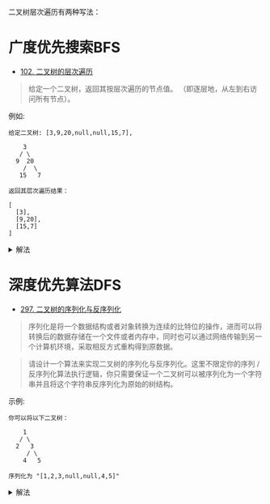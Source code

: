 二叉树层次遍历有两种写法：

# 广度优先搜索BFS

- [102. 二叉树的层次遍历](https://leetcode-cn.com/problems/binary-tree-level-order-traversal/)
> 给定一个二叉树，返回其按层次遍历的节点值。 （即逐层地，从左到右访问所有节点）。

例如:
```shell
给定二叉树: [3,9,20,null,null,15,7],

    3
   / \
  9  20
    /  \
   15   7

返回其层次遍历结果：

[
  [3],
  [9,20],
  [15,7]
]
```
<details>
    <summary>解法</summary>
    
```python3
class Solution:
    def levelOrder(self, root: TreeNode) -> List[List[int]]:
        output = []
        cur_nodes = deque()
        cur_nodes.append(root)
        while cur_nodes:
            cur_val = []
            nex_nodes = deque()
            # 直接把当前层遍历完
            for nd in cur_nodes:
                if nd:
                    cur_val.append(nd.val)
                    nex_nodes.extend([nd.left, nd.right])
            if cur_val:
                output.append(cur_val)
            # 下一层接力
            cur_nodes = nex_nodes
        return output
```

</details>

# 深度优先算法DFS

- [297. 二叉树的序列化与反序列化](https://leetcode-cn.com/problems/serialize-and-deserialize-binary-tree/)
> 序列化是将一个数据结构或者对象转换为连续的比特位的操作，进而可以将转换后的数据存储在一个文件或者内存中，同时也可以通过网络传输到另一个计算机环境，采取相反方式重构得到原数据。

>请设计一个算法来实现二叉树的序列化与反序列化。这里不限定你的序列 / 反序列化算法执行逻辑，你只需要保证一个二叉树可以被序列化为一个字符串并且将这个字符串反序列化为原始的树结构。

示例: 
```shell
你可以将以下二叉树：

    1
   / \
  2   3
     / \
    4   5

序列化为 "[1,2,3,null,null,4,5]"
```

<details>
    <summary>解法</summary>
    
```python3
class Codec:

    def serialize(self, root):
        f = self.serialize
        return '{},{},{}'.format(root.val, f(root.left), f(root.right)) if root else '#'
        

    def deserialize(self, data):
        # 用deque代替list, pop(0)的时候复杂度从O(n)变为O(1)
        data = collections.deque(data.split(','))
        def helper(data):
            if not data: return None
            node = data.popleft()
            if node == '#': return None
            root = TreeNode(int(node))
            root.left = _deserialize(data)
            root.right = _deserialize(data)
            return root
        return helper(data)
        
"""
# 注意下面这种错误, data.pop(0)和data[1:]的区别
def _deserialize(serial):
        if not serial or serial[0] == '#':
            return None
        root = TreeNode(int(serial[0]))
        root.left = _deserialize(serial[1:])
        root.right = _deserialize(serial[1:])   # right并没有基于left， 而跟left一样从data[1:]开始
        return root                             # ， 而data.pop(0)这种形式，right是依赖于left的
"""
```

</details>
